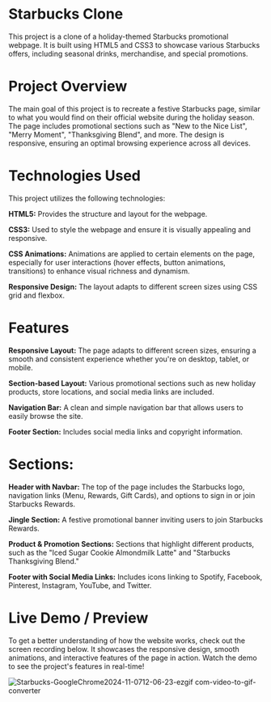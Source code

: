 # Starbucks Clone

This project is a clone of a holiday-themed Starbucks promotional webpage. It is built using HTML5 and CSS3 to showcase various Starbucks offers, including seasonal drinks, merchandise, and special promotions.

# Project Overview

The main goal of this project is to recreate a festive Starbucks page, similar to what you would find on their official website during the holiday season. The page includes promotional sections such as "New to the Nice List", "Merry Moment", "Thanksgiving Blend", and more. The design is responsive, ensuring an optimal browsing experience across all devices.

# Technologies Used

This project utilizes the following technologies:

**HTML5:** Provides the structure and layout for the webpage.

**CSS3:** Used to style the webpage and ensure it is visually appealing and responsive.

**CSS Animations:** Animations are applied to certain elements on the page, especially for user interactions (hover effects, button animations, transitions) to enhance visual richness and dynamism.

**Responsive Design:** The layout adapts to different screen sizes using CSS grid and flexbox.

# Features

**Responsive Layout:** The page adapts to different screen sizes, ensuring a smooth and consistent experience whether you're on desktop, tablet, or mobile.

**Section-based Layout:** Various promotional sections such as new holiday products, store locations, and social media links are included.

**Navigation Bar:** A clean and simple navigation bar that allows users to easily browse the site.

**Footer Section:** Includes social media links and copyright information.

# Sections:

**Header with Navbar:** The top of the page includes the Starbucks logo, navigation links (Menu, Rewards, Gift Cards), and options to sign in or join Starbucks Rewards.

**Jingle Section:** A festive promotional banner inviting users to join Starbucks Rewards.

**Product & Promotion Sections:** Sections that highlight different products, such as the "Iced Sugar Cookie Almondmilk Latte" and "Starbucks Thanksgiving Blend."

**Footer with Social Media Links:** Includes icons linking to Spotify, Facebook, Pinterest, Instagram, YouTube, and Twitter.

# Live Demo / Preview

To get a better understanding of how the website works, check out the screen recording below. It showcases the responsive design, smooth animations, and interactive features of the page in action. Watch the demo to see the project's features in real-time!

![Starbucks-GoogleChrome2024-11-0712-06-23-ezgif com-video-to-gif-converter](https://github.com/user-attachments/assets/05bd14d3-008f-4421-840f-dce556bb7dbc)


